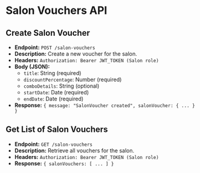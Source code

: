 # Salon Vouchers API

## Create Salon Voucher
- **Endpoint:** `POST /salon-vouchers`
- **Description:** Create a new voucher for the salon.
- **Headers:** `Authorization: Bearer JWT_TOKEN (Salon role)`
- **Body (JSON):**
  - `title`: String (required)
  - `discountPercentage`: Number (required)
  - `comboDetails`: String (optional)
  - `startDate`: Date (required)
  - `endDate`: Date (required)
- **Response:** `{ message: "SalonVoucher created", salonVoucher: { ... } }`

## Get List of Salon Vouchers
- **Endpoint:** `GET /salon-vouchers`
- **Description:** Retrieve all vouchers for the salon.
- **Headers:** `Authorization: Bearer JWT_TOKEN (Salon role)`
- **Response:** `{ salonVouchers: [ ... ] }`
